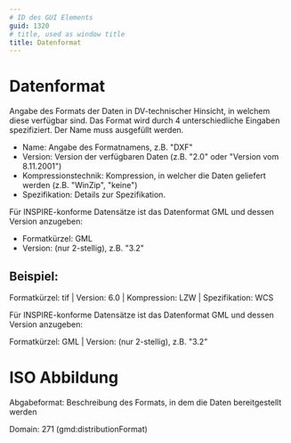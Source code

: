 ```yaml
---
# ID des GUI Elements
guid: 1320
# title, used as window title
title: Datenformat
---
```


# Datenformat

Angabe des Formats der Daten in DV-technischer Hinsicht, in welchem diese verfügbar sind. Das Format wird durch 4 unterschiedliche Eingaben spezifiziert. Der Name muss ausgefüllt werden.
* Name: Angabe des Formatnamens, z.B. "DXF" 
* Version: Version der verfügbaren Daten (z.B. "2.0" oder "Version vom 8.11.2001")
* Kompressionstechnik: Kompression, in welcher die Daten geliefert werden (z.B. "WinZip", "keine")
* Spezifikation: Details zur Spezifikation.

Für INSPIRE-konforme Datensätze ist das Datenformat GML und dessen Version anzugeben:
* Formatkürzel: GML
* Version: (nur 2-stellig), z.B. "3.2"

## Beispiel:

Formatkürzel: tif | Version: 6.0 | Kompression: LZW | Spezifikation: WCS

Für INSPIRE-konforme Datensätze ist das Datenformat GML und dessen Version anzugeben:

Formatkürzel: GML | Version: (nur 2-stellig), z.B. "3.2"

# ISO Abbildung

Abgabeformat: Beschreibung des Formats, in dem die Daten bereitgestellt werden

Domain: 271 (gmd:distributionFormat)
